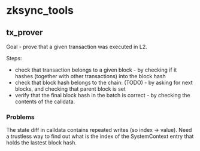 # zksync_tools

## tx_prover
Goal - prove that a given transaction was executed in L2.

Steps:
* check that transaction belongs to a given block - by checking if it hashes (together with other transactions) into the block hash
* check that block hash belongs to the chain: (TODO) - by asking for next blocks, and checking that parent block is set
* verify that the final block hash in the batch is correct - by checking the contents of the calldata.

### Problems
The state diff in calldata contains repeated writes (so index -> value). Need a trustless way to find out what is the index of the SystemContext entry that holds the lastest block hash.

